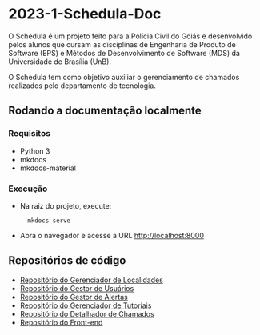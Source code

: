 # 2023-1-Schedula-Doc

O Schedula é um projeto feito para a Polícia Civil do Goiás e desenvolvido pelos alunos que cursam as disciplinas de Engenharia de Produto de Software (EPS) e Métodos de Desenvolvimento de Software (MDS) da Universidade de Brasília (UnB).

O Schedula tem como objetivo auxiliar o gerenciamento de chamados realizados pelo departamento de tecnologia.

## Rodando a documentação localmente

### Requisitos

- Python 3
- mkdocs
- mkdocs-material

### Execução

- Na raiz do projeto, execute:

        mkdocs serve

- Abra o navegador e acesse a URL <a href="http://localhost:8000"> http://localhost:8000 </a>

## Repositórios de código
- [Repositório do Gerenciador de Localidades](https://github.com/fga-eps-mds/2023-1-schedula-gerenciador-de-localidades)
- [Repositório do Gestor de Usuários](https://github.com/fga-eps-mds/2023-1-schedula-gestor-de-usuarios)
- [Repositório do Gestor de Alertas](https://github.com/fga-eps-mds/2023-1-schedula-gestor-de-alerta)
- [Repositório do Gerenciador de Tutoriais](https://github.com/fga-eps-mds/2023-1-schedula-gerenciador-de-tutoriais)
- [Repositório do Detalhador de Chamados](https://github.com/fga-eps-mds/2023-1-schedula-detalhador-de-chamados)
- [Repositório do Front-end](https://github.com/fga-eps-mds/2023-1-schedula-front)
